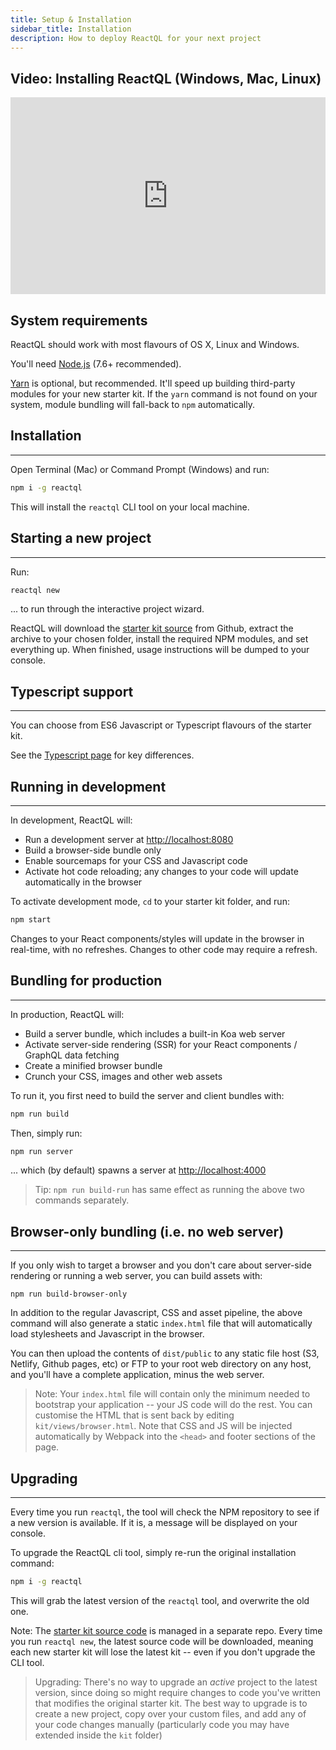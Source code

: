 ```yaml
---
title: Setup & Installation
sidebar_title: Installation
description: How to deploy ReactQL for your next project
---
```


<h2 id="video" title="Video: Installing ReactQL">Video: Installing ReactQL (Windows, Mac, Linux)</h2>

<iframe width="560" height="315" src="https://www.youtube.com/embed/gOMHRBonsUQ" frameborder="0" allowfullscreen style="max-width: 100%"></iframe>

<h2 id="what">System requirements</h2>

ReactQL should work with most flavours of OS X, Linux and Windows.

You'll need [Node.js](https://nodejs.org) (7.6+ recommended).

[Yarn](https://yarnpkg.com/) is optional, but recommended. It'll speed up building third-party modules for your new starter kit. If the `yarn` command is not found on your system, module bundling will fall-back to `npm` automatically.

<h2 id="installation">Installation</h2>

---
Open Terminal (Mac) or Command Prompt (Windows) and run:

```bash
npm i -g reactql
```

This will install the `reactql` CLI tool on your local machine.

<h2 id="new_project">Starting a new project</h2>

---
Run:

```bash
reactql new
```

... to run through the interactive project wizard.

ReactQL will download the [starter kit source](https://github.com/reactql/kit) from Github, extract the archive to your chosen folder, install the required NPM modules, and set everything up. When finished, usage instructions will be dumped to your console.

<h2 id="es6_or_typescript">Typescript support</h2>

---
You can choose from ES6 Javascript or Typescript flavours of the starter kit.

See the [Typescript page](typescript.html) for key differences.

<h2 id="development">Running in development</h2>

---
In development, ReactQL will:

- Run a development server at [http://localhost:8080](http://localhost:8080)
- Build a browser-side bundle only
- Enable sourcemaps for your CSS and Javascript code
- Activate hot code reloading; any changes to your code will update automatically in the browser

To activate development mode, `cd` to your starter kit folder, and run:

```bash
npm start
```

Changes to your React components/styles will update in the browser in real-time, with no refreshes. Changes to other code may require a refresh.

<h2 id="production">Bundling for production</h2>

---
In production, ReactQL will:

- Build a server bundle, which includes a built-in Koa web server
- Activate server-side rendering (SSR) for your React components / GraphQL data fetching
- Create a minified browser bundle
- Crunch your CSS, images and other web assets

To run it, you first need to build the server and client bundles with:

```bash
npm run build
```

Then, simply run:

```bash
npm run server
```

... which (by default) spawns a server at [http://localhost:4000](http://localhost:4000)

> Tip: `npm run build-run` has same effect as running the above two commands separately.

<h2 id="browser">Browser-only bundling (i.e. no web server)</h2>

---
If you only wish to target a browser and you don't care about server-side rendering or running a web server, you can build assets with:

`npm run build-browser-only`

In addition to the regular Javascript, CSS and asset pipeline, the above command will also generate a static `index.html` file that will automatically load stylesheets and Javascript in the browser.

You can then upload the contents of `dist/public` to any static file host (S3, Netlify, Github pages, etc) or FTP to your root web directory on any host, and you'll have a complete application, minus the web server.

> Note: Your `index.html` file will contain only the minimum needed to bootstrap your application -- your JS code will do the rest. You can customise the HTML that is sent back by editing `kit/views/browser.html`. Note that CSS and JS will be injected automatically by Webpack into the `<head>` and footer sections of the page.

<h2 id="upgrading">Upgrading</h2>

---
Every time you run `reactql`, the tool will check the NPM repository to see if a new version is available. If it is, a message will be displayed on your console.

To upgrade the ReactQL cli tool, simply re-run the original installation command:

```bash
npm i -g reactql
```

This will grab the latest version of the `reactql` tool, and overwrite the old one.

Note: The [starter kit source code](https://github.com/reactql/kit) is managed in a separate repo. Every time you run `reactql new`, the latest source code will be downloaded, meaning each new starter kit will lose the latest kit -- even if you don't upgrade the CLI tool.

> Upgrading: There's no way to upgrade an _active_ project to the latest version, since doing so might require changes to code you've written that modifies the original starter kit. The best way to upgrade is to create a new project, copy over your custom files, and add any of your code changes manually (particularly code you may have extended inside the `kit` folder)
